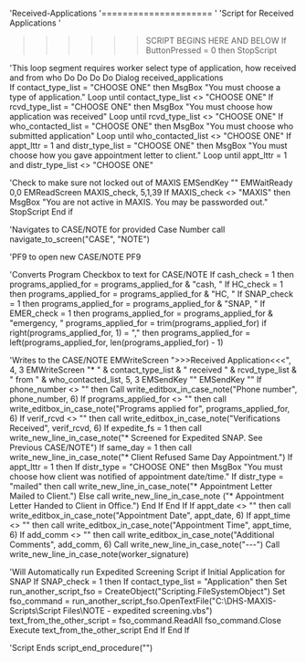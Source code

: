 'Received-Applications
'=====================
'
'Script for Received Applications
'
>>>>>> SCRIPT BEGINS HERE AND BELOW
If ButtonPressed = 0 then StopScript

'This loop segment requires worker select type of application, how received and from who
Do
	Do
		Do
			Do
				Dialog received_applications	
				If contact_type_list = "CHOOSE ONE" then MsgBox "You must choose a type of application."
			Loop until contact_type_list <> "CHOOSE ONE"
			If rcvd_type_list = "CHOOSE ONE" then MsgBox "You must choose how application was received"
		Loop until rcvd_type_list <> "CHOOSE ONE"
		If who_contacted_list = "CHOOSE ONE" then MsgBox "You must choose who submitted application"
	Loop until who_contacted_list <> "CHOOSE ONE"
	If appt_lttr = 1 and distr_type_list = "CHOOSE ONE" then MsgBox "You must choose how you gave appointment letter to client."
Loop until appt_lttr = 1 and distr_type_list <> "CHOOSE ONE"


'Check to make sure not locked out of MAXIS
EMSendKey "<enter>"
EMWaitReady 0,0
EMReadScreen MAXIS_check, 5,1,39
If MAXIS_check <> "MAXIS" then
	MsgBox "You are not active in MAXIS. You may be passworded out."
	StopScript
End if


'Navigates to CASE/NOTE for provided Case Number
call navigate_to_screen("CASE", "NOTE")

'PF9 to open new CASE/NOTE
PF9

'Converts Program Checkbox to text for CASE/NOTE
If cash_check = 1 then programs_applied_for = programs_applied_for & "cash, "
If HC_check = 1 then programs_applied_for = programs_applied_for & "HC, "
If SNAP_check = 1 then programs_applied_for = programs_applied_for & "SNAP, "
If EMER_check = 1 then programs_applied_for = programs_applied_for & "emergency, "
programs_applied_for = trim(programs_applied_for)
if right(programs_applied_for, 1) = "," then programs_applied_for = left(programs_applied_for, len(programs_applied_for) - 1)


'Writes to the CASE/NOTE
EMWriteScreen ">>>Received Application<<<", 4, 3
	EMWriteScreen "* " & contact_type_list & " received " & rcvd_type_list & " from " & who_contacted_list, 5, 3
EMSendKey "<newline>"
EMSendKey "<newline>"
  	If phone_number <> "" then Call write_editbox_in_case_note("Phone number", phone_number, 6)
  	If programs_applied_for <> "" then call write_editbox_in_case_note("Programs applied for", programs_applied_for, 6)
  	If verif_rcvd <> "" then call write_editbox_in_case_note("Verifications Received", verif_rcvd, 6)
  	If expedite_fs = 1 then call write_new_line_in_case_note("* Screened for Expedited SNAP. See Previous CASE/NOTE")
  	If same_day = 1 then call write_new_line_in_case_note("* Client Refused Same Day Appointment.")
  	If appt_lttr = 1 then 
		If distr_type = "CHOOSE ONE" then MsgBox "You must choose how client was notified of appointment date/time."
    		If distr_type = "mailed" then 
      		call write_new_line_in_case_note("* Appointment Letter Mailed to Client.")
    		Else 
      		call write_new_line_in_case_note ("* Appointment Letter Handed to Client in Office.")
    		End If
  	End If
	If appt_date <> "" then call write_editbox_in_case_note("Appointment Date", appt_date, 6)
  	If appt_time <> "" then call write_editbox_in_case_note("Appointment Time", appt_time, 6)
	If add_comm <> "" then call write_editbox_in_case_note("Additional Comments", add_comm, 6)
  	Call write_new_line_in_case_note("---")
  	Call write_new_line_in_case_note(worker_signature)


'Will Automatically run Expedited Screening Script if Initial Application for SNAP
If SNAP_check = 1 then
  If contact_type_list = "Application" then
    Set run_another_script_fso = CreateObject("Scripting.FileSystemObject")
    Set fso_command = run_another_script_fso.OpenTextFile("C:\DHS-MAXIS-Scripts\Script Files\NOTE - expedited screening.vbs")
    text_from_the_other_script = fso_command.ReadAll
    fso_command.Close
    Execute text_from_the_other_script
  End If
End If


'Script Ends
script_end_procedure("")
